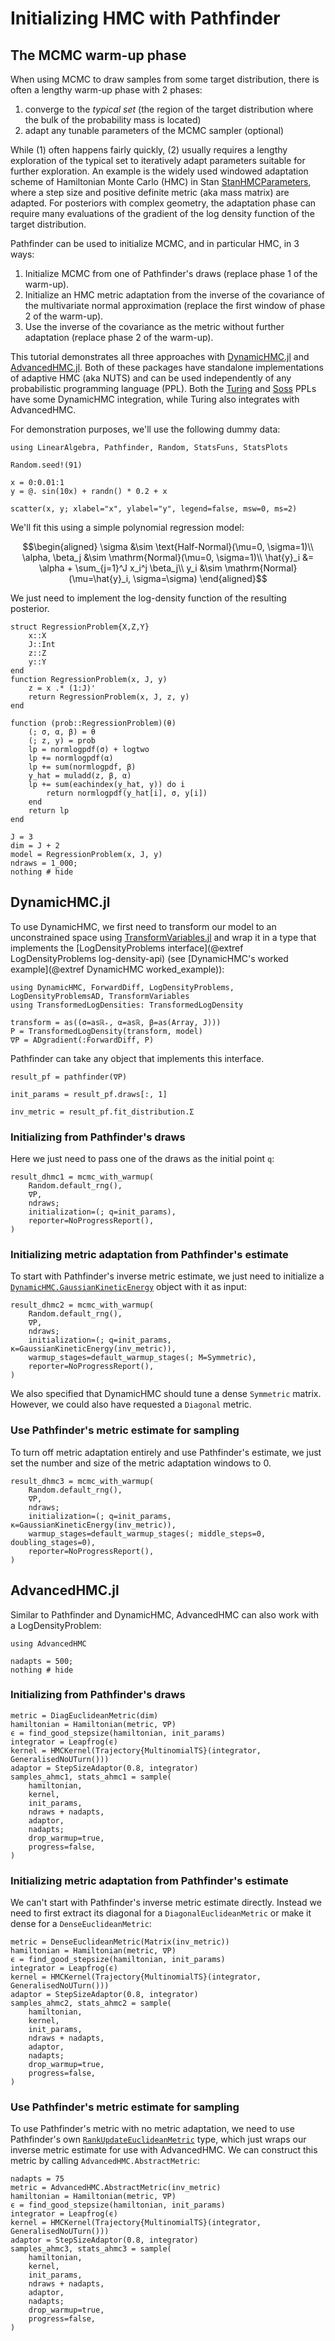 # Initializing HMC with Pathfinder

## The MCMC warm-up phase

When using MCMC to draw samples from some target distribution, there is often a lengthy warm-up phase with 2 phases:
1. converge to the _typical set_ (the region of the target distribution where the bulk of the probability mass is located)
2. adapt any tunable parameters of the MCMC sampler (optional)

While (1) often happens fairly quickly, (2) usually requires a lengthy exploration of the typical set to iteratively adapt parameters suitable for further exploration.
An example is the widely used windowed adaptation scheme of Hamiltonian Monte Carlo (HMC) in Stan [StanHMCParameters](@citep), where a step size and positive definite metric (aka mass matrix) are adapted.
For posteriors with complex geometry, the adaptation phase can require many evaluations of the gradient of the log density function of the target distribution.

Pathfinder can be used to initialize MCMC, and in particular HMC, in 3 ways:
1. Initialize MCMC from one of Pathfinder's draws (replace phase 1 of the warm-up).
2. Initialize an HMC metric adaptation from the inverse of the covariance of the multivariate normal approximation (replace the first window of phase 2 of the warm-up).
3. Use the inverse of the covariance as the metric without further adaptation (replace phase 2 of the warm-up).

This tutorial demonstrates all three approaches with [DynamicHMC.jl](https://tamaspapp.eu/DynamicHMC.jl/stable/) and [AdvancedHMC.jl](https://github.com/TuringLang/AdvancedHMC.jl).
Both of these packages have standalone implementations of adaptive HMC (aka NUTS) and can be used independently of any probabilistic programming language (PPL).
Both the [Turing](https://turinglang.org/) and [Soss](https://github.com/cscherrer/Soss.jl) PPLs have some DynamicHMC integration, while Turing also integrates with AdvancedHMC.

For demonstration purposes, we'll use the following dummy data:

```@example 1
using LinearAlgebra, Pathfinder, Random, StatsFuns, StatsPlots

Random.seed!(91)

x = 0:0.01:1
y = @. sin(10x) + randn() * 0.2 + x

scatter(x, y; xlabel="x", ylabel="y", legend=false, msw=0, ms=2)
```

We'll fit this using a simple polynomial regression model:

```math
\begin{aligned}
\sigma &\sim \text{Half-Normal}(\mu=0, \sigma=1)\\
\alpha, \beta_j &\sim \mathrm{Normal}(\mu=0, \sigma=1)\\
\hat{y}_i &= \alpha + \sum_{j=1}^J x_i^j \beta_j\\
y_i &\sim \mathrm{Normal}(\mu=\hat{y}_i, \sigma=\sigma)
\end{aligned}
```

We just need to implement the log-density function of the resulting posterior.

```@example 1
struct RegressionProblem{X,Z,Y}
    x::X
    J::Int
    z::Z
    y::Y
end
function RegressionProblem(x, J, y)
    z = x .* (1:J)'
    return RegressionProblem(x, J, z, y)
end

function (prob::RegressionProblem)(θ)
    (; σ, α, β) = θ
    (; z, y) = prob
    lp = normlogpdf(σ) + logtwo
    lp += normlogpdf(α)
    lp += sum(normlogpdf, β)
    y_hat = muladd(z, β, α)
    lp += sum(eachindex(y_hat, y)) do i
        return normlogpdf(y_hat[i], σ, y[i])
    end
    return lp
end

J = 3
dim = J + 2
model = RegressionProblem(x, J, y)
ndraws = 1_000;
nothing # hide
```

## DynamicHMC.jl

To use DynamicHMC, we first need to transform our model to an unconstrained space using [TransformVariables.jl](https://tamaspapp.eu/TransformVariables.jl/stable/) and wrap it in a type that implements the [LogDensityProblems interface](@extref LogDensityProblems log-density-api) (see [DynamicHMC's worked example](@extref DynamicHMC worked_example)):

```@example 1
using DynamicHMC, ForwardDiff, LogDensityProblems, LogDensityProblemsAD, TransformVariables
using TransformedLogDensities: TransformedLogDensity

transform = as((σ=asℝ₊, α=asℝ, β=as(Array, J)))
P = TransformedLogDensity(transform, model)
∇P = ADgradient(:ForwardDiff, P)
```

Pathfinder can take any object that implements this interface.

```@example 1
result_pf = pathfinder(∇P)
```

```@example 1
init_params = result_pf.draws[:, 1]
```

```@example 1
inv_metric = result_pf.fit_distribution.Σ
```

### Initializing from Pathfinder's draws

Here we just need to pass one of the draws as the initial point `q`:

```@example 1
result_dhmc1 = mcmc_with_warmup(
    Random.default_rng(),
    ∇P,
    ndraws;
    initialization=(; q=init_params),
    reporter=NoProgressReport(),
)
```

### Initializing metric adaptation from Pathfinder's estimate

To start with Pathfinder's inverse metric estimate, we just need to initialize a [`DynamicHMC.GaussianKineticEnergy`](@extref) object with it as input: 

```@example 1
result_dhmc2 = mcmc_with_warmup(
    Random.default_rng(),
    ∇P,
    ndraws;
    initialization=(; q=init_params, κ=GaussianKineticEnergy(inv_metric)),
    warmup_stages=default_warmup_stages(; M=Symmetric),
    reporter=NoProgressReport(),
)
```

We also specified that DynamicHMC should tune a dense `Symmetric` matrix.
However, we could also have requested a `Diagonal` metric.

### Use Pathfinder's metric estimate for sampling

To turn off metric adaptation entirely and use Pathfinder's estimate, we just set the number and size of the metric adaptation windows to 0.

```@example 1
result_dhmc3 = mcmc_with_warmup(
    Random.default_rng(),
    ∇P,
    ndraws;
    initialization=(; q=init_params, κ=GaussianKineticEnergy(inv_metric)),
    warmup_stages=default_warmup_stages(; middle_steps=0, doubling_stages=0),
    reporter=NoProgressReport(),
)
```

## AdvancedHMC.jl

Similar to Pathfinder and DynamicHMC, AdvancedHMC can also work with a LogDensityProblem:

```@example 1
using AdvancedHMC

nadapts = 500;
nothing # hide
```

### Initializing from Pathfinder's draws

```@example 1
metric = DiagEuclideanMetric(dim)
hamiltonian = Hamiltonian(metric, ∇P)
ϵ = find_good_stepsize(hamiltonian, init_params)
integrator = Leapfrog(ϵ)
kernel = HMCKernel(Trajectory{MultinomialTS}(integrator, GeneralisedNoUTurn()))
adaptor = StepSizeAdaptor(0.8, integrator)
samples_ahmc1, stats_ahmc1 = sample(
    hamiltonian,
    kernel,
    init_params,
    ndraws + nadapts,
    adaptor,
    nadapts;
    drop_warmup=true,
    progress=false,
)
```

### Initializing metric adaptation from Pathfinder's estimate

We can't start with Pathfinder's inverse metric estimate directly.
Instead we need to first extract its diagonal for a `DiagonalEuclideanMetric` or make it dense for a `DenseEuclideanMetric`:

```@example 1
metric = DenseEuclideanMetric(Matrix(inv_metric))
hamiltonian = Hamiltonian(metric, ∇P)
ϵ = find_good_stepsize(hamiltonian, init_params)
integrator = Leapfrog(ϵ)
kernel = HMCKernel(Trajectory{MultinomialTS}(integrator, GeneralisedNoUTurn()))
adaptor = StepSizeAdaptor(0.8, integrator)
samples_ahmc2, stats_ahmc2 = sample(
    hamiltonian,
    kernel,
    init_params,
    ndraws + nadapts,
    adaptor,
    nadapts;
    drop_warmup=true,
    progress=false,
)
```

### Use Pathfinder's metric estimate for sampling

To use Pathfinder's metric with no metric adaptation, we need to use Pathfinder's own [`RankUpdateEuclideanMetric`](@ref) type, which just wraps our inverse metric estimate for use with AdvancedHMC.
We can construct this metric by calling `AdvancedHMC.AbstractMetric`:

```@example 1
nadapts = 75
metric = AdvancedHMC.AbstractMetric(inv_metric)
hamiltonian = Hamiltonian(metric, ∇P)
ϵ = find_good_stepsize(hamiltonian, init_params)
integrator = Leapfrog(ϵ)
kernel = HMCKernel(Trajectory{MultinomialTS}(integrator, GeneralisedNoUTurn()))
adaptor = StepSizeAdaptor(0.8, integrator)
samples_ahmc3, stats_ahmc3 = sample(
    hamiltonian,
    kernel,
    init_params,
    ndraws + nadapts,
    adaptor,
    nadapts;
    drop_warmup=true,
    progress=false,
)
```
